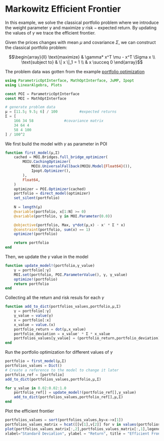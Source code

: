 # Markowitz Efficient Frontier

In this example, we solve the classical portfolio problem where we introduce the
weight parameter $\gamma$ and maximize $\gamma \text{ risk} - \text{expected return}$. By updating the values of $\gamma$ we trace the efficient frontier.

Given the prices changes with mean $\mu$ and covariance $\Sigma$, we can construct the classical portfolio problem:

$$\begin{array}{ll}
     \text{maximize}   & \gamma* x^T \mu - x^T \Sigma x \\
     \text{subject to} & \| x \|_1 = 1 \\
     & x \succeq 0
\end{array}$$

The problem data was gotten from the example [portfolio optimization](https://jump.dev/Convex.jl/dev/examples/portfolio_optimization/portfolio_optimization2/)

```julia
using ParametricOptInterface, MathOptInterface, JuMP, Ipopt
using LinearAlgebra, Plots

const POI = ParametricOptInterface
const MOI = MathOptInterface

# generate problem data
μ = [11.5; 9.5; 6] / 100          #expected returns
Σ = [
    166 34 58              #covariance matrix
    34 64 4
    58 4 100
] / 100^2

```

We first build the model with $\gamma$ as parameter in POI

```julia
function first_model(μ,Σ)
    cached = MOI.Bridges.full_bridge_optimizer(
        MOIU.CachingOptimizer(
            MOIU.UniversalFallback(MOIU.Model{Float64}()),
            Ipopt.Optimizer(),
        ),
        Float64,
    )
    optimizer = POI.Optimizer(cached)
    portfolio = direct_model(optimizer)
    set_silent(portfolio)
    
    N = length(μ)
    @variable(portfolio, x[1:N] >= 0)
    @variable(portfolio, γ in MOI.Parameter(0.0))

    @objective(portfolio, Max, γ*dot(μ,x) - x' * Σ * x)
    @constraint(portfolio, sum(x) == 1)
    optimize!(portfolio)

    return portfolio
end
```

Then, we update the $\gamma$ value in the model

```julia
function update_model!(portfolio,γ_value)
    γ = portfolio[:γ]
    MOI.set(portfolio, POI.ParameterValue(), γ, γ_value)
    optimize!(portfolio)
    return portfolio
end
```

Collecting all the return and risk resuls for each $\gamma$

```julia
function add_to_dict(portfolios_values,portfolio,μ,Σ)
    γ = portfolio[:γ]
    γ_value = value(γ)
    x = portfolio[:x]
    x_value = value.(x)
    portfolio_return = dot(μ,x_value)
    portfolio_deviation = x_value' * Σ * x_value
    portfolios_values[γ_value] = (portfolio_return,portfolio_deviation)
end
```

Run the portfolio optimization for different values of $\gamma$

```julia
portfolio = first_model(μ,Σ)
portfolios_values = Dict()
# Create a reference to the model to change it later
portfolio_ref = [portfolio]
add_to_dict(portfolios_values,portfolio,μ,Σ)

for γ_value in 0.02:0.02:1.0
    portfolio_ref[] = update_model!(portfolio_ref[],γ_value)
    add_to_dict(portfolios_values,portfolio_ref[],μ,Σ)
end
```

Plot the efficient frontier

```julia
portfolios_values = sort(portfolios_values,by=x->x[1])
portfolios_values_matrix = hcat([[v[1],v[2]] for v in values(portfolios_values)]...)'
plot(portfolios_values_matrix[:,2],portfolios_values_matrix[:,1],legend=false,
xlabel="Standard Deviation", ylabel = "Return", title = "Efficient Frontier")
```